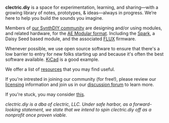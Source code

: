 **clectric.diy** is a space for experimentation, learning, and sharing—with a growing library of notes, prototypes, & ideas—always in progress. We’re here to help you build the sounds you imagine.

Members of [our SynthDIY community](https://github.com/orgs/clectric-diy/discussions) are designing and/or using modules, and related hardware, for the [AE Modular format](AE-Modular.md). Including the [Spark](https://clectric.diy/Spark-AE), a Daisy Seed based module, and the associated [FLUX](https://clectric.diy/FLUX) firmware.

Whenever possible, we use open source software to ensure that there's a low barrier to entry for new folks starting up and because it's often the best software available. [KiCad](Tools/KiCad.md) is a good example.

We offer a list of [resources](resources) that you may find useful.

If you're intrested in joining our community (for free!), please review our [licensing](licensing) information and join us in our [discussion forum](https://github.com/orgs/clectric-diy/discussions) to learn more.

If you're stuck, you may consider [this](resources/DaS.md).

*clectric.diy is a dba of clectric, LLC. Under safe harbor, as a forward-looking statement, we state that we intend to spin clectric.diy off as a nonprofit once proven viable.*
